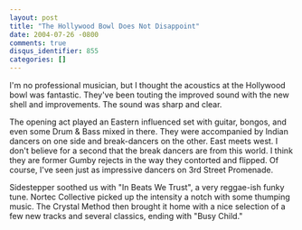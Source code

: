```yaml
---
layout: post
title: "The Hollywood Bowl Does Not Disappoint"
date: 2004-07-26 -0800
comments: true
disqus_identifier: 855
categories: []
---
```

I'm no professional musician, but I thought the acoustics at the
Hollywood bowl was fantastic. They've been touting the improved sound
with the new shell and improvements. The sound was sharp and clear.

The opening act played an Eastern influenced set with guitar, bongos,
and even some Drum & Bass mixed in there. They were accompanied by
Indian dancers on one side and break-dancers on the other. East meets
west. I don't believe for a second that the break dancers are from this
world. I think they are former Gumby rejects in the way they contorted
and flipped. Of course, I've seen just as impressive dancers on 3rd
Street Promenade.

Sidestepper soothed us with "In Beats We Trust", a very reggae-ish funky
tune. Nortec Collective picked up the intensity a notch with some
thumping music. The Crystal Method then brought it home with a nice
selection of a few new tracks and several classics, ending with "Busy
Child."

